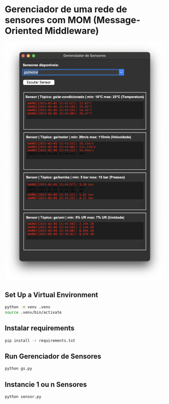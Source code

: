 # Gerenciador de uma rede de sensores com MOM (Message-Oriented Middleware)
![](https://github.com/jbrun0r/MOM/blob/main/gs.png?raw=true)

## Set Up a Virtual Environment

```bash
python -m venv .venv
source .venv/bin/activate
```

## Instalar requirements

```bash
pip install -r requirements.txt
```

## Run Gerenciador de Sensores

```bash
python gs.py
```

## Instancie 1 ou n Sensores

```bash
python sensor.py
```
